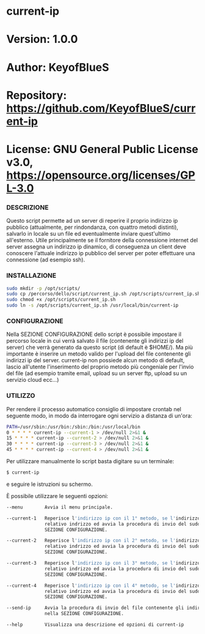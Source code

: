 # current-ip

# Version:    1.0.0
# Author:     KeyofBlueS
# Repository: https://github.com/KeyofBlueS/current-ip
# License:    GNU General Public License v3.0, https://opensource.org/licenses/GPL-3.0

### DESCRIZIONE
Questo script permette ad un server di reperire il proprio indirizzo ip pubblico (attualmente, per rindondanza, con quattro
metodi distinti), salvarlo in locale su un file ed eventualmente inviare quest'ultimo all'esterno. Utile principalmente se
il fornitore della connessione internet del server assegna un indirizzo ip dinamico, di conseguenza un client deve
conoscere l'attuale indirizzo ip pubblico del server per poter effettuare una connessione (ad esempio ssh).

### INSTALLAZIONE
```sh
sudo mkdir -p /opt/scripts/
sudo cp /percorso/dello/script/current_ip.sh /opt/scripts/current_ip.sh
sudo chmod +x /opt/scripts/current_ip.sh
sudo ln -s /opt/scripts/current_ip.sh /usr/local/bin/current-ip
```

### CONFIGURAZIONE
Nella SEZIONE CONFIGURAZIONE dello script è possibile impostare il percorso locale in cui verrà salvato il file (contenente
gli indirizzi ip del server) che verrà generato da questo script (di default è $HOME/).
Ma più importante è inserire un metodo valido per l'upload del file contenente gli indirizzi ip del server. current-ip non
possiede alcun metodo di default, lascio all'utente l'inserimento del proprio metodo più congeniale per l'invio del file
(ad esempio tramite email, upload su un server ftp, upload su un servizio cloud ecc...)

### UTILIZZO
Per rendere il processo automatico consiglio di impostare crontab nel seguente modo, in modo da interrogare ogni servizio a
distanza di un'ora:
```sh
PATH=/usr/sbin:/usr/bin:/sbin:/bin:/usr/local/bin
0 * * * * current-ip --current-1 > /dev/null 2>&1 &
15 * * * * current-ip --current-2 > /dev/null 2>&1 &
30 * * * * current-ip --current-3 > /dev/null 2>&1 &
45 * * * * current-ip --current-4 > /dev/null 2>&1 &
```

Per utilizzare manualmente lo script basta digitare su un terminale:
```sh
$ current-ip
```
e seguire le istruzioni su schermo.

È possibile utilizzare le seguenti opzioni:
```sh
--menu        Avvia il menu principale.

--current-1   Reperisce l'indirizzo ip con il 1° metodo, se l'indirizzo è cambiato aggiorna il file contenente il
              relativo indrizzo ed avvia la procedura di invio del suddetto file tramite il metodo impostato nella
              SEZIONE CONFIGURAZIONE.

--current-2   Reperisce l'indirizzo ip con il 2° metodo, se l'indirizzo è cambiato aggiorna il file contenente il
              relativo indrizzo ed avvia la procedura di invio del suddetto file tramite il metodo impostato nella
              SEZIONE CONFIGURAZIONE.

--current-3   Reperisce l'indirizzo ip con il 3° metodo, se l'indirizzo è cambiato aggiorna il file contenente il
              relativo indrizzo ed avvia la procedura di invio del suddetto file tramite il metodo impostato nella
              SEZIONE CONFIGURAZIONE.

--current-4   Reperisce l'indirizzo ip con il 4° metodo, se l'indirizzo è cambiato aggiorna il file contenente il
              relativo indrizzo ed avvia la procedura di invio del suddetto file tramite il metodo impostato nella
              SEZIONE CONFIGURAZIONE.

--send-ip     Avvia la procedura di invio del file contenente gli indirizzi ip del server, tramite il metodo impostato
              nella SEZIONE CONFIGURAZIONE.

--help        Visualizza una descrizione ed opzioni di current-ip
```
